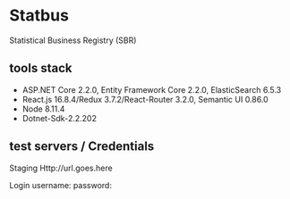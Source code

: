 # Statbus

Statistical Business Registry (SBR)

## tools stack

* ASP.NET Core 2.2.0, Entity Framework Core 2.2.0, ElasticSearch 6.5.3
* React.js 16.8.4/Redux 3.7.2/React-Router 3.2.0, Semantic UI 0.86.0
* Node 8.11.4
* Dotnet-Sdk-2.2.202

## test servers / Credentials

Staging
Http://url.goes.here

Login
username:
password:

